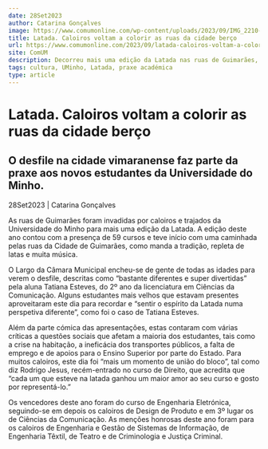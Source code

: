 ```yaml
---
date: 28Set2023
author: Catarina Gonçalves
image: https://www.comumonline.com/wp-content/uploads/2023/09/IMG_2210-1500x843.png
title: Latada. Caloiros voltam a colorir as ruas da cidade berço
url: https://www.comumonline.com/2023/09/latada-caloiros-voltam-a-colorir-as-ruas-da-cidade-berco/
site: ComUM
description: Decorreu mais uma edição da Latada nas ruas de Guimarães, marcando presença 59 cursos no tradicional desfile, com muita animação e críticas sociais.
tags: cultura, UMinho, Latada, praxe académica
type: article
---
```



# Latada. Caloiros voltam a colorir as ruas da cidade berço

## O desfile na cidade vimaranense faz parte da praxe aos novos estudantes da Universidade do Minho.

28Set2023 | Catarina Gonçalves

As ruas de Guimarães foram invadidas por caloiros e trajados da Universidade do Minho para mais uma edição da Latada. A edição deste ano contou com a presença de 59 cursos e teve início com uma caminhada pelas ruas da Cidade de Guimarães, como manda a tradição, repleta de latas e muita música.

O Largo da Câmara Municipal encheu-se de gente de todas as idades para verem o desfile, descritas como “bastante diferentes e super divertidas” pela aluna Tatiana Esteves, do 2º ano da licenciatura em Ciências da Comunicação. Alguns estudantes mais velhos que estavam presentes aproveitaram este dia para recordar e “sentir o espírito da Latada numa perspetiva diferente”, como foi o caso de Tatiana Esteves.

Além da parte cómica das apresentações, estas contaram com várias críticas a questões sociais que afetam a maioria dos estudantes, tais como a crise na habitação, a ineficácia dos transportes públicos, a falta de emprego e de apoios para o Ensino Superior por parte do Estado. Para muitos caloiros, este dia foi “mais um momento de união do bloco”, tal como diz Rodrigo Jesus, recém-entrado no curso de Direito, que acredita que “cada um que esteve na latada ganhou um maior amor ao seu curso e gosto por representá-lo.”

Os vencedores deste ano foram do curso de Engenharia Eletrónica, seguindo-se em depois os caloiros de Design de Produto e em 3º lugar os de Ciências da Comunicação. As menções honrosas deste ano foram para os caloiros de Engenharia e Gestão de Sistemas de Informação, de Engenharia Têxtil, de Teatro e de Criminologia e Justiça Criminal.

